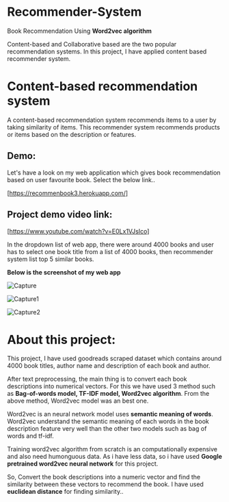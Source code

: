 # Recommender-System
Book Recommendation Using **Word2vec algorithm**

Content-based and Collaborative based are the two popular recommendation systems. In this project, I have applied content based recommender system.

# Content-based recommendation system

A content-based recommendation system recommends items to a user by taking similarity of items. This recommender system recommends products or items based on the description or features.

## Demo:

Let's have a look on my web application which gives book recommendation based on user favourite book. Select the below link..

[https://recommenbook3.herokuapp.com/]

## Project demo video link: 

[https://www.youtube.com/watch?v=E0Lx1VJsIco]

In the dropdown list of web app, there were around 4000 books and user has to select one book title from a list of 4000 books, then recommender system list top 5 similar books.

**Below is the screenshot of my web app**

![Capture](https://user-images.githubusercontent.com/63462922/143883296-7b024024-3de8-4a09-8fd4-bab830e72cd6.PNG)


![Capture1](https://user-images.githubusercontent.com/63462922/143884262-fca87798-ee87-415e-b782-2573699f36a9.PNG)


![Capture2](https://user-images.githubusercontent.com/63462922/143884454-740c223c-6ccc-42e6-93e5-447bb416547b.PNG)



# About this project:

This project, I have used goodreads scraped dataset which contains around 4000 book titles, author name and description of each book and author.

After text preprocessing, the main thing is to convert each book descriptions into numerical vectors. For this we have used 3 method such as **Bag-of-words model, TF-IDF model, Word2vec algorithm**. From the above method, Word2vec model was an best one.

Word2vec is an neural network model uses **semantic meaning of words**. Word2vec understand the semantic meaning of each words in the book description feature very well than the other two models such as bag of words and tf-idf. 

Training word2vec algorithm from scratch is an computationally expensive and also need humonguous data. As i have less data, so i have used **Google pretrained word2vec neural network** for this project. 

So, Convert the book descriptions into a numeric vector and find the similarity between these vectors to recommend the book. I have used **euclidean distance** for finding similarity..

